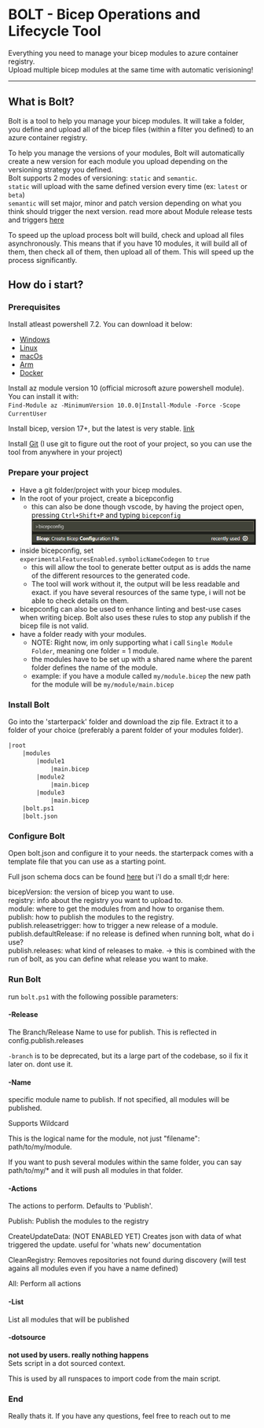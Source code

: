 # BOLT - Bicep Operations and Lifecycle Tool

Everything you need to manage your bicep modules to azure container registry.  
Upload multiple bicep modules at the same time with automatic verisioning!

---

## What is Bolt?

Bolt is a tool to help you manage your bicep modules. It will take a folder, you define and upload all of the bicep files (within a filter you defined) to an azure container registry.

To help you manage the versions of your modules, Bolt will automatically create a new version for each module you upload depending on the versioning strategy you defined.  
Bolt supports 2 modes of versioning: `static` and `semantic`.  
`static` will upload with the same defined version every time (ex: `latest` or `beta`)  
`semantic` will set major, minor and patch version depending on what you think should trigger the next version. read more about Module release tests and triggers [here](./docs/versionTrigger.md)

To speed up the upload process bolt will build, check and upload all files asynchronously. This means that if you have 10 modules, it will build all of them, then check all of them, then upload all of them. This will speed up the process significantly.

## How do i start?

### Prerequisites

Install atleast powershell 7.2. You can download it below:

* [Windows](https://learn.microsoft.com/en-us/powershell/scripting/install/installing-powershell-on-windows?view=powershell-7.3)
* [Linux](https://learn.microsoft.com/en-us/powershell/scripting/install/installing-powershell-on-linux?view=powershell-7.3)
* [macOs](https://learn.microsoft.com/en-us/powershell/scripting/install/installing-powershell-on-macos?view=powershell-7.3)
* [Arm](https://learn.microsoft.com/en-us/powershell/scripting/install/powershell-on-arm?view=powershell-7.3)
* [Docker](https://learn.microsoft.com/en-us/powershell/scripting/install/powershell-in-docker?view=powershell-7.3)

Install az module version 10 (official microsoft azure powershell module). You can install it with:  
`Find-Module az -MinimumVersion 10.0.0|Install-Module -Force -Scope CurrentUser`

Install bicep, version 17+, but the latest is very stable. [link](https://learn.microsoft.com/en-us/azure/azure-resource-manager/bicep/install)

Install [Git](https://git-scm.com/downloads) (I use git to figure out the root of your project, so you can use the tool from anywhere in your project)

### Prepare your project

* Have a git folder/project with your bicep modules.
* In the root of your project, create a bicepconfig
  * this can also be done though vscode, by having the project open, pressing `Ctrl+Shift+P` and typing `bicepconfig`
   ![bicepconfig option in vscode](./docs/img/bicepconfig.png)
* inside bicepconfig, set `experimentalFeaturesEnabled.symbolicNameCodegen` to `true`
  * this will allow the tool to generate better output as is adds the name of the different resources to the generated code.
  * The tool will work without it, the output will be less readable and exact. if you have several resources of the same type, i will not be able to check details on them.
* bicepconfig can also be used to enhance linting and best-use cases when writing bicep. Bolt also uses these rules to stop any publish if the bicep file is not valid.
* have a folder ready with your modules.
  * NOTE: Right now, im only supporting what i call `Single Module Folder`, meaning one folder = 1 module.
  * the modules have to be set up with a shared name where the parent folder defines the name of the module.
  * example: if you have a module called `my/module.bicep` the new path for the module will be `my/module/main.bicep`

### Install Bolt

Go into the 'starterpack' folder and download the zip file. Extract it to a folder of your choice (preferably a parent folder of your modules folder).

``` text
|root
    |modules
        |module1
            |main.bicep
        |module2
            |main.bicep
        |module3
            |main.bicep
    |bolt.ps1
    |bolt.json
```


### Configure Bolt

Open bolt.json and configure it to your needs. the starterpack comes with a template file that you can use as a starting point.

Full json schema docs can be found [here](./docs/bolt-schema.md) but i'l do a small tl;dr here:

bicepVersion: the version of bicep you want to use.  
registry: info about the registry you want to upload to.  
module: where to get the modules from and how to organise them.  
publish: how to publish the modules to the registry.  
publish.releasetrigger: how to trigger a new release of a module.  
publish.defaultRelease: if no release is defined when running bolt, what do i use?  
publish.releases: what kind of releases to make. -> this is combined with the run of bolt, as you can define what release you want to make.

### Run Bolt

run `bolt.ps1` with the following possible parameters:

#### -Release 

The Branch/Release Name to use for publish. This is reflected in config.publish.releases

`-branch` is to be deprecated, but its a large part of the codebase, so il fix it later on. dont use it.

#### -Name

specific module name to publish. If not specified, all modules will be published.

Supports Wildcard

This is the logical name for the module, not just "filename": path/to/my/module.

If you want to push several modules within the same folder, you can say path/to/my/* and it will push all modules in that folder.

#### -Actions

The actions to perform. Defaults to 'Publish'.

Publish: Publish the modules to the registry

CreateUpdateData: (NOT ENABLED YET) Creates json with data of what triggered the update. useful for 'whats new' documentation

CleanRegistry: Removes repositories not found during discovery (will test agains all modules even if you have a name defined)

All: Perform all actions

#### -List

List all modules that will be published

#### -dotsource

**not used by users. really nothing happens**  
Sets script in a dot sourced context.

This is used by all runspaces to import code from the main script.

### End

Really thats it. If you have any questions, feel free to reach out to me 